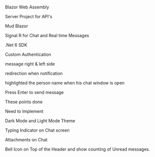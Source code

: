 

Blazor Web Assembly

Server Project for API's

Mud Blazor 

Signal R for Chat and Real time Messages

.Net 6 SDK

Custom Authentication

message right & left side

redirection when notification

highlighted the person name when his chat window is open

Press Enter to send message

These points done

Need to Implement

Dark Mode and Light Mode Theme

Typing Indicator on Chat screen

Attachments on Chat

Bell Icon on Top of the Header and show counting of Unread messages.

